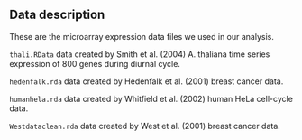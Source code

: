 ## Data description
These are the microarray expression data files we used in our analysis.

`thali.RData` data created by Smith et al. (2004) A. thaliana time series expression of  800 genes during diurnal cycle.

`hedenfalk.rda` data created by Hedenfalk et al. (2001) breast cancer data.

`humanhela.rda` data created by Whitfield et al. (2002) human HeLa cell-cycle data.

`Westdataclean.rda` data created by West et al. (2001) breast cancer data.



